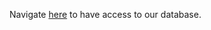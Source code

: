 Navigate [here](https://umich.box.com/s/64pqr725gbz538q1htgb60x3alrxrkiy) to have access to our database.

